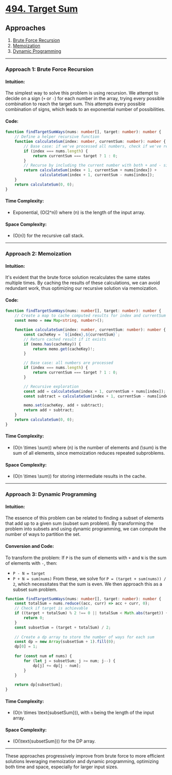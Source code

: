 # [494. Target Sum](https://leetcode.com/problems/target-sum/)

## Approaches
1. [Brute Force Recursion](#approach-1-brute-force-recursion)
2. [Memoization](#approach-2-memoization)
3. [Dynamic Programming](#approach-3-dynamic-programming)

---

### Approach 1: Brute Force Recursion

#### Intuition:
The simplest way to solve this problem is using recursion. We attempt to decide on a sign (`+` or `-`) for each number in the array, trying every possible combination to reach the target sum. This attempts every possible combination of signs, which leads to an exponential number of possibilities.

#### Code:
```typescript
function findTargetSumWays(nums: number[], target: number): number {
    // Define a helper recursive function
    function calculateSum(index: number, currentSum: number): number {
        // Base case: if we've processed all numbers, check if we've reached the target sum
        if (index === nums.length) {
            return currentSum === target ? 1 : 0;
        }
        // Recurse by including the current number with both + and - signs
        return calculateSum(index + 1, currentSum + nums[index]) + 
               calculateSum(index + 1, currentSum - nums[index]);
    }
    return calculateSum(0, 0);
}
```

#### Time Complexity:
- Exponential, \(O(2^n)\) where \(n\) is the length of the input array.

#### Space Complexity:
- \(O(n)\) for the recursive call stack.

---

### Approach 2: Memoization

#### Intuition:
It's evident that the brute force solution recalculates the same states multiple times. By caching the results of these calculations, we can avoid redundant work, thus optimizing our recursive solution via memoization.

#### Code:
```typescript
function findTargetSumWays(nums: number[], target: number): number {
    // Create a map to cache computed results for index and currentSum
    const memo = new Map<string, number>();

    function calculateSum(index: number, currentSum: number): number {
        const cacheKey = `${index},${currentSum}`;
        // Return cached result if it exists
        if (memo.has(cacheKey)) {
            return memo.get(cacheKey)!;
        }

        // Base case: all numbers are processed
        if (index === nums.length) {
            return currentSum === target ? 1 : 0;
        }

        // Recursive exploration
        const add = calculateSum(index + 1, currentSum + nums[index]);
        const subtract = calculateSum(index + 1, currentSum - nums[index]);

        memo.set(cacheKey, add + subtract);
        return add + subtract;
    }
    return calculateSum(0, 0);
}
```

#### Time Complexity:
- \(O(n \times \sum)\) where \(n\) is the number of elements and \(\sum\) is the sum of all elements, since memoization reduces repeated subproblems.

#### Space Complexity:
- \(O(n \times \sum)\) for storing intermediate results in the cache.

---

### Approach 3: Dynamic Programming

#### Intuition:
The essence of this problem can be related to finding a subset of elements that add up to a given sum (subset sum problem). By transforming the problem into subsets and using dynamic programming, we can compute the number of ways to partition the set.

#### Conversion and Code:
To transform the problem: If `P` is the sum of elements with `+` and `N` is the sum of elements with `-`, then:
- `P - N = target`
- `P + N = sum(nums)`
From these, we solve for `P = (target + sum(nums)) / 2`, which necessitates that the sum is even. We then approach this as a subset sum problem.

```typescript
function findTargetSumWays(nums: number[], target: number): number {
    const totalSum = nums.reduce((acc, curr) => acc + curr, 0);
    // Check if target is achievable
    if ((target + totalSum) % 2 !== 0 || totalSum < Math.abs(target)) {
        return 0;
    }
    const subsetSum = (target + totalSum) / 2;
    
    // Create a dp array to store the number of ways for each sum
    const dp = new Array(subsetSum + 1).fill(0);
    dp[0] = 1;
    
    for (const num of nums) {
        for (let j = subsetSum; j >= num; j--) {
            dp[j] += dp[j - num];
        }
    }
    
    return dp[subsetSum];
}
```

#### Time Complexity:
- \(O(n \times \text{subsetSum})\), with `n` being the length of the input array.

#### Space Complexity:
- \(O(\text{subsetSum})\) for the DP array.

---

These approaches progressively improve from brute force to more efficient solutions leveraging memoization and dynamic programming, optimizing both time and space, especially for larger input sizes.

